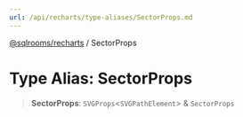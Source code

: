 ```yaml
---
url: /api/recharts/type-aliases/SectorProps.md
---
```

[@sqlrooms/recharts](../index.md) / SectorProps

# Type Alias: SectorProps

> **SectorProps**: `SVGProps`<`SVGPathElement`> & `SectorProps`
